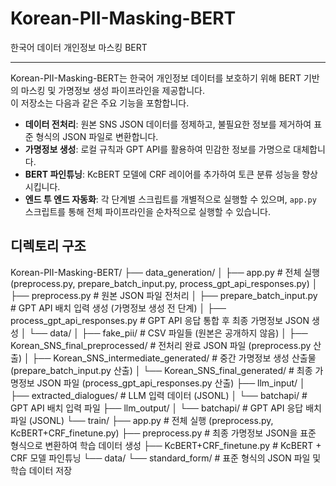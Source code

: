 # Korean-PII-Masking-BERT
한국어 데이터 개인정보 마스킹 BERT

---
Korean-PII-Masking-BERT는 한국어 개인정보 데이터를 보호하기 위해 BERT 기반의 마스킹 및 가명정보 생성 파이프라인을 제공합니다.  
이 저장소는 다음과 같은 주요 기능을 포함합니다.

- **데이터 전처리**: 원본 SNS JSON 데이터를 정제하고, 불필요한 정보를 제거하여 표준 형식의 JSON 파일로 변환합니다.
- **가명정보 생성**: 로컬 규칙과 GPT API를 활용하여 민감한 정보를 가명으로 대체합니다.
- **BERT 파인튜닝**: KcBERT 모델에 CRF 레이어를 추가하여 토큰 분류 성능을 향상시킵니다.
- **엔드 투 엔드 자동화**: 각 단계별 스크립트를 개별적으로 실행할 수 있으며, `app.py` 스크립트를 통해 전체 파이프라인을 순차적으로 실행할 수 있습니다.

## 디렉토리 구조
Korean-PII-Masking-BERT/
├── data_generation/
│   ├── app.py                           # 전체 실행 (preprocess.py, prepare_batch_input.py, process_gpt_api_responses.py)
│   ├── preprocess.py                    # 원본 JSON 파일 전처리
│   ├── prepare_batch_input.py           # GPT API 배치 입력 생성 (가명정보 생성 전 단계)
│   ├── process_gpt_api_responses.py     # GPT API 응답 통합 후 최종 가명정보 JSON 생성
│   └── data/
│       ├── fake_pii/                    # CSV 파일들 (원본은 공개하지 않음)
│       ├── Korean_SNS_final_preprocessed/       # 전처리 완료 JSON 파일 (preprocess.py 산출)
│       ├── Korean_SNS_intermediate_generated/   # 중간 가명정보 생성 산출물 (prepare_batch_input.py 산출)
│       └── Korean_SNS_final_generated/          # 최종 가명정보 JSON 파일 (process_gpt_api_responses.py 산출)
├── llm_input/
│   ├── extracted_dialogues/             # LLM 입력 데이터 (JSONL)
│   └── batchapi/                        # GPT API 배치 입력 파일
├── llm_output/
│   └── batchapi/                        # GPT API 응답 배치 파일 (JSONL)
└── train/
    ├── app.py                           # 전체 실행 (preprocess.py, KcBERT+CRF_finetune.py)
    ├── preprocess.py                    # 최종 가명정보 JSON을 표준 형식으로 변환하여 학습 데이터 생성
    ├── KcBERT+CRF_finetune.py             # KcBERT + CRF 모델 파인튜닝
    └── data/
        └── standard_form/               # 표준 형식의 JSON 파일 및 학습 데이터 저장


